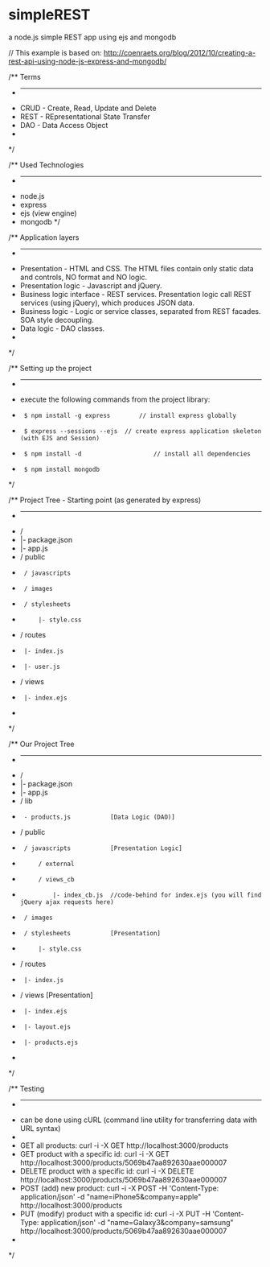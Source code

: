 simpleREST
==========
a node.js simple REST app using ejs and mongodb

// This example is based on: http://coenraets.org/blog/2012/10/creating-a-rest-api-using-node-js-express-and-mongodb/

/** Terms
 * -----------------------
 *  CRUD	- Create, Read, Update and Delete
 *	REST	- REpresentational State Transfer
 *	DAO		- Data Access Object
 *
*/

/** Used Technologies
 * ------------------------
 *	node.js
 *	express
 *	ejs (view engine)
 *	mongodb
*/

/** Application layers
 * ------------------------
 *	Presentation 				      - HTML and CSS. The HTML files contain only static data and controls, NO format and NO logic.
 *	Presentation logic			  - Javascript and jQuery.
 *	Business logic interface	- REST services. Presentation logic call REST services (using jQuery), which produces JSON data.
 *	Business logic				    - Logic or service classes, separated from REST facades. SOA style decoupling.
 *	Data logic 					      - DAO classes.
 *
*/

/** Setting up the project
 * ------------------------
 *	execute the following commands from the project library:
 *		$ npm install -g express		// install express globally
 *		$ express --sessions --ejs	// create express application skeleton (with EJS and Session)
 *		$ npm install -d				    // install all dependencies
 *		$ npm install mongodb
*/

/** Project Tree - Starting point (as generated by express)
 * ------------------------
 *	/
 *	|- package.json
 *	|- app.js
 *	/ public
 *		/ javascripts
 *		/ images
 *		/ stylesheets
 *			|- style.css
 *	/ routes
 *		|- index.js
 *		|- user.js
 *	/ views
 *		|- index.ejs
 *
 */

 /** Our Project Tree
 * ------------------------
 *	/
 *	|- package.json
 *	|- app.js
 *	/ lib
 *		- products.js			[Data Logic (DAO)]
 *	/ public
 *		/ javascripts			[Presentation Logic]
 *			/ external
 *			/ views_cb
 *				|- index_cb.js	//code-behind for index.ejs (you will find jQuery ajax requests here)
 *		/ images
 *		/ stylesheets			[Presentation]
 *			|- style.css
 *	/ routes
 *		|- index.js			
 *	/ views					[Presentation]
 *		|- index.ejs
 *		|- layout.ejs
 *		|- products.ejs
 *
 */

/** Testing
 * ------------------------
 * can be done using cURL (command line utility for transferring data with URL syntax)
 *
 * GET all products: 						            curl -i -X GET http://localhost:3000/products
 * GET product with a specific id: 			    curl -i -X GET http://localhost:3000/products/5069b47aa892630aae000007
 * DELETE product with a specific id:       curl -i -X DELETE http://localhost:3000/products/5069b47aa892630aae000007
 * POST (add) new product: 					        curl -i -X POST -H 'Content-Type: application/json' -d "name=iPhone5&company=apple" http://localhost:3000/products
 * PUT (modify) product with a specific id:	curl -i -X PUT -H 'Content-Type: application/json' -d "name=Galaxy3&company=samsung" http://localhost:3000/products/5069b47aa892630aae000007
 *
*/

